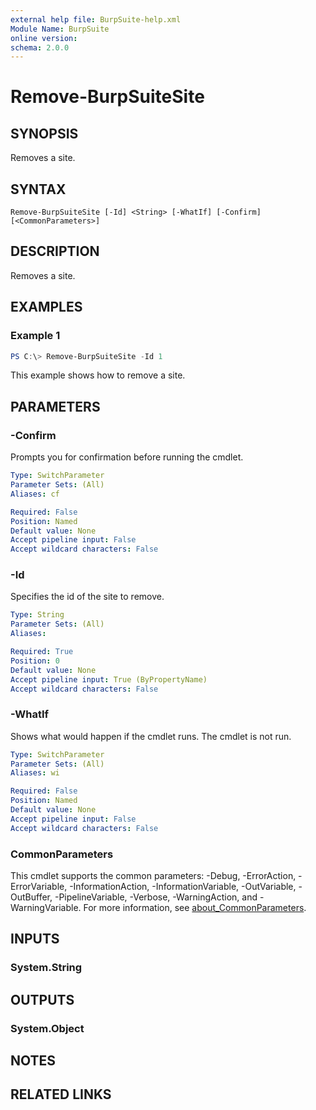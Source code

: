```yaml
---
external help file: BurpSuite-help.xml
Module Name: BurpSuite
online version:
schema: 2.0.0
---
```


# Remove-BurpSuiteSite

## SYNOPSIS
Removes a site.

## SYNTAX

```
Remove-BurpSuiteSite [-Id] <String> [-WhatIf] [-Confirm] [<CommonParameters>]
```

## DESCRIPTION
Removes a site.

## EXAMPLES

### Example 1
```powershell
PS C:\> Remove-BurpSuiteSite -Id 1
```

This example shows how to remove a site.

## PARAMETERS

### -Confirm
Prompts you for confirmation before running the cmdlet.

```yaml
Type: SwitchParameter
Parameter Sets: (All)
Aliases: cf

Required: False
Position: Named
Default value: None
Accept pipeline input: False
Accept wildcard characters: False
```

### -Id
Specifies the id of the site to remove.

```yaml
Type: String
Parameter Sets: (All)
Aliases:

Required: True
Position: 0
Default value: None
Accept pipeline input: True (ByPropertyName)
Accept wildcard characters: False
```

### -WhatIf
Shows what would happen if the cmdlet runs.
The cmdlet is not run.

```yaml
Type: SwitchParameter
Parameter Sets: (All)
Aliases: wi

Required: False
Position: Named
Default value: None
Accept pipeline input: False
Accept wildcard characters: False
```

### CommonParameters
This cmdlet supports the common parameters: -Debug, -ErrorAction, -ErrorVariable, -InformationAction, -InformationVariable, -OutVariable, -OutBuffer, -PipelineVariable, -Verbose, -WarningAction, and -WarningVariable. For more information, see [about_CommonParameters](http://go.microsoft.com/fwlink/?LinkID=113216).

## INPUTS

### System.String

## OUTPUTS

### System.Object
## NOTES

## RELATED LINKS
